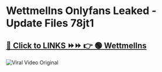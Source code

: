 
 # Wettmellns Onlyfans Leaked - Update Files 78jt1

## <h2><a href="https://clipsfans.com/Wettmellns&ref=git">🔗 Click to LINKS ⏩⏩ 👉 🟢 Wettmellns </a></h2>

<a href="https://clipsfans.com/Wettmellns&ref=git" rel="nofollow" data-target="animated-image.originalLink"><img src="https://i.ibb.co.com/xMMVF88/686577567.gif" alt="Viral Video Original" style="max-width: 100%; display: inline-block;" data-target="animated-image.originalImage"></a>

